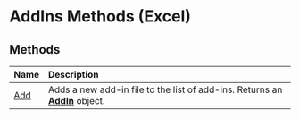 
# AddIns Methods (Excel)

## Methods



|**Name**|**Description**|
|:-----|:-----|
|[Add](7e4f100d-6ea1-94e4-83d3-fda63a7815e1.md)|Adds a new add-in file to the list of add-ins. Returns an  **[AddIn](ad26800d-5342-fb4c-01f3-05b7eceb7ffd.md)** object.|
